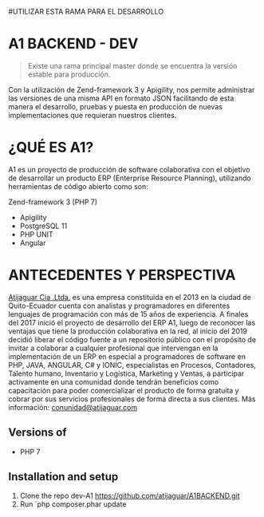 #UTILIZAR ESTA RAMA PARA EL DESARROLLO 
# A1 BACKEND - DEV

> Existe una rama principal master donde se encuentra la versión estable para producción.

Con la utilización de Zend-framework 3 y Apigility, nos permite administrar las versiones de una misma API en formato JSON facilitando de esta manera el desarrollo, pruebas y puesta en producción de nuevas implementaciones que requieran nuestros clientes.

# ¿QUÉ ES A1?

A1 es un proyecto de producción de software colaborativa con el objetivo de desarrollar un producto ERP (Enterprise Resource Planning), utilizando herramientas de código abierto como son:

Zend-framework 3  (PHP 7)
   -	Apigility 
   -	PostgreSQL 11
   -	PHP UNIT 
   -	Angular

 

# ANTECEDENTES Y PERSPECTIVA
[Atijaguar Cia .Ltda.](http://atijaguar.com) es una empresa constituida en el 2013 en la ciudad de Quito-Ecuador cuenta con analistas y programadores en diferentes lenguajes de programación con más de 15 años de experiencia. A finales del 2017 inició el proyecto de desarrollo del ERP A1, luego de reconocer las ventajas que tiene la producción colaborativa en la red, al inicio del 2019 decidió liberar el código fuente a un repositorio público con el propósito de invitar a colaborar a cualquier profesional que intervengan en la implementación de un ERP en especial a programadores de software en PHP, JAVA, ANGULAR, C# y IONIC, especialistas en Procesos, Contadores, Talento humano, Inventario y Logística, Marketing y Ventas, a participar activamente en una comunidad donde tendrán beneficios como capacitación para poder comercializar el producto de forma gratuita y cobrar por sus servicios profesionales de forma directa a sus clientes.
Más información: conunidad@atijaguar.com

## Versions of

 - PHP 7

## Installation and setup
1. Clone the repo dev-A1 https://github.com/atijaguar/A1BACKEND.git
2. Run `php composer.phar update

